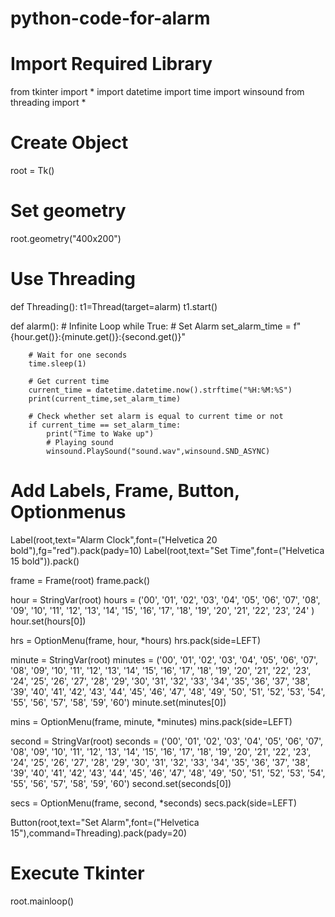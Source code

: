 # python-code-for-alarm

# Import Required Library
from tkinter import *
import datetime
import time
import winsound
from threading import *
 
# Create Object
root = Tk()
 
# Set geometry
root.geometry("400x200")
 
# Use Threading
def Threading():
    t1=Thread(target=alarm)
    t1.start()
 
def alarm():
    # Infinite Loop
    while True:
        # Set Alarm
        set_alarm_time = f"{hour.get()}:{minute.get()}:{second.get()}"
 
        # Wait for one seconds
        time.sleep(1)
 
        # Get current time
        current_time = datetime.datetime.now().strftime("%H:%M:%S")
        print(current_time,set_alarm_time)
 
        # Check whether set alarm is equal to current time or not
        if current_time == set_alarm_time:
            print("Time to Wake up")
            # Playing sound
            winsound.PlaySound("sound.wav",winsound.SND_ASYNC)
 
# Add Labels, Frame, Button, Optionmenus
Label(root,text="Alarm Clock",font=("Helvetica 20 bold"),fg="red").pack(pady=10)
Label(root,text="Set Time",font=("Helvetica 15 bold")).pack()
 
frame = Frame(root)
frame.pack()
 
hour = StringVar(root)
hours = ('00', '01', '02', '03', '04', '05', '06', '07',
         '08', '09', '10', '11', '12', '13', '14', '15',
         '16', '17', '18', '19', '20', '21', '22', '23', '24'
        )
hour.set(hours[0])
 
hrs = OptionMenu(frame, hour, *hours)
hrs.pack(side=LEFT)
 
minute = StringVar(root)
minutes = ('00', '01', '02', '03', '04', '05', '06', '07',
           '08', '09', '10', '11', '12', '13', '14', '15',
           '16', '17', '18', '19', '20', '21', '22', '23',
           '24', '25', '26', '27', '28', '29', '30', '31',
           '32', '33', '34', '35', '36', '37', '38', '39',
           '40', '41', '42', '43', '44', '45', '46', '47',
           '48', '49', '50', '51', '52', '53', '54', '55',
           '56', '57', '58', '59', '60')
minute.set(minutes[0])
 
mins = OptionMenu(frame, minute, *minutes)
mins.pack(side=LEFT)
 
second = StringVar(root)
seconds = ('00', '01', '02', '03', '04', '05', '06', '07',
           '08', '09', '10', '11', '12', '13', '14', '15',
           '16', '17', '18', '19', '20', '21', '22', '23',
           '24', '25', '26', '27', '28', '29', '30', '31',
           '32', '33', '34', '35', '36', '37', '38', '39',
           '40', '41', '42', '43', '44', '45', '46', '47',
           '48', '49', '50', '51', '52', '53', '54', '55',
           '56', '57', '58', '59', '60')
second.set(seconds[0])
 
secs = OptionMenu(frame, second, *seconds)
secs.pack(side=LEFT)
 
Button(root,text="Set Alarm",font=("Helvetica 15"),command=Threading).pack(pady=20)
 
# Execute Tkinter
root.mainloop()
